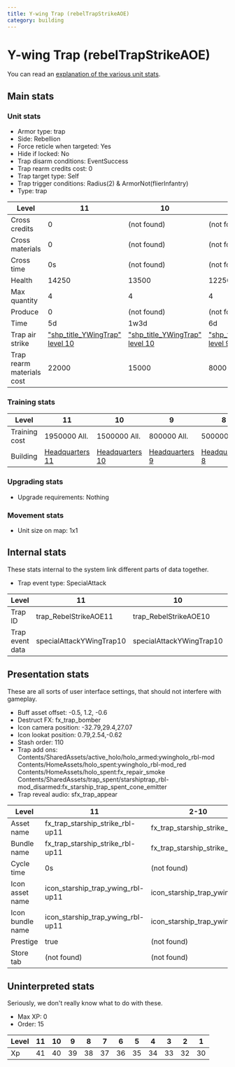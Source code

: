 ```yaml
---
title: Y-wing Trap (rebelTrapStrikeAOE)
category: building
---
```


# Y-wing Trap (rebelTrapStrikeAOE)

You can read an [explanation  of the various unit stats](unitexplained.md).

## Main stats

### Unit stats

  * Armor type: trap
  * Side: Rebellion
  * Force reticle when targeted: Yes
  * Hide if locked: No
  * Trap disarm conditions: EventSuccess
  * Trap rearm credits cost: 0
  * Trap target type: Self
  * Trap trigger conditions: Radius(2) & ArmorNot(flierInfantry)
  * Type: trap

|Level                    |11                                              |10                                              |9                                              |8                                              |7                                              |6                                              |5                                              |4                                              |3                                              |2                                              |1                                              |
|-------------------------|------------------------------------------------|------------------------------------------------|-----------------------------------------------|-----------------------------------------------|-----------------------------------------------|-----------------------------------------------|-----------------------------------------------|-----------------------------------------------|-----------------------------------------------|-----------------------------------------------|-----------------------------------------------|
|Cross credits            |0                                               |(not found)                                     |(not found)                                    |(not found)                                    |(not found)                                    |(not found)                                    |(not found)                                    |(not found)                                    |(not found)                                    |(not found)                                    |(not found)                                    |
|Cross materials          |0                                               |(not found)                                     |(not found)                                    |(not found)                                    |(not found)                                    |(not found)                                    |(not found)                                    |(not found)                                    |(not found)                                    |(not found)                                    |(not found)                                    |
|Cross time               |0s                                              |(not found)                                     |(not found)                                    |(not found)                                    |(not found)                                    |(not found)                                    |(not found)                                    |(not found)                                    |(not found)                                    |(not found)                                    |(not found)                                    |
|Health                   |14250                                           |13500                                           |12250                                          |11000                                          |9750                                           |8500                                           |7250                                           |6000                                           |4500                                           |3750                                           |2500                                           |
|Max quantity             |4                                               |4                                               |4                                              |3                                              |3                                              |2                                              |2                                              |2                                              |2                                              |2                                              |2                                              |
|Produce                  |0                                               |(not found)                                     |(not found)                                    |(not found)                                    |(not found)                                    |(not found)                                    |(not found)                                    |(not found)                                    |(not found)                                    |(not found)                                    |(not found)                                    |
|Time                     |5d                                              |1w3d                                            |6d                                             |3d                                             |2d                                             |1d12h                                          |1d                                             |12h                                            |2h                                             |15m                                            |1m                                             |
|Trap air strike          |["shp_title_YWingTrap" level 10](YWingTrap.html)|["shp_title_YWingTrap" level 10](YWingTrap.html)|["shp_title_YWingTrap" level 9](YWingTrap.html)|["shp_title_YWingTrap" level 8](YWingTrap.html)|["shp_title_YWingTrap" level 7](YWingTrap.html)|["shp_title_YWingTrap" level 6](YWingTrap.html)|["shp_title_YWingTrap" level 5](YWingTrap.html)|["shp_title_YWingTrap" level 4](YWingTrap.html)|["shp_title_YWingTrap" level 3](YWingTrap.html)|["shp_title_YWingTrap" level 2](YWingTrap.html)|["shp_title_YWingTrap" level 1](YWingTrap.html)|
|Trap rearm materials cost|22000                                           |15000                                           |8000                                           |6000                                           |5000                                           |3000                                           |2000                                           |1800                                           |1500                                           |1000                                           |500                                            |


### Training stats

|Level        |11                             |10                             |9                             |8                             |7                             |6                             |5                             |4                             |3                             |2                             |1                             |
|-------------|-------------------------------|-------------------------------|------------------------------|------------------------------|------------------------------|------------------------------|------------------------------|------------------------------|------------------------------|------------------------------|------------------------------|
|Training cost|1950000 All.                   |1500000 All.                   |800000 All.                   |500000 All.                   |350000 All.                   |160000 All.                   |60000 All.                    |30000 All.                    |10000 All.                    |2000 All.                     |600 All.                      |
|Building     |[Headquarters 11](rebelHQ.html)|[Headquarters 10](rebelHQ.html)|[Headquarters 9](rebelHQ.html)|[Headquarters 8](rebelHQ.html)|[Headquarters 7](rebelHQ.html)|[Headquarters 6](rebelHQ.html)|[Headquarters 5](rebelHQ.html)|[Headquarters 5](rebelHQ.html)|[Headquarters 5](rebelHQ.html)|[Headquarters 5](rebelHQ.html)|[Headquarters 5](rebelHQ.html)|


### Upgrading stats

  * Upgrade requirements: Nothing

### Movement stats

  * Unit size on map: 1x1

## Internal stats

These stats internal to the system link different parts of data together.

  * Trap event type: SpecialAttack

|Level          |11                      |10                      |9                      |8                      |7                      |6                      |5                      |4                      |3                      |2                      |1                      |
|---------------|------------------------|------------------------|-----------------------|-----------------------|-----------------------|-----------------------|-----------------------|-----------------------|-----------------------|-----------------------|-----------------------|
|Trap ID        |trap_RebelStrikeAOE11   |trap_RebelStrikeAOE10   |trap_RebelStrikeAOE9   |trap_RebelStrikeAOE8   |trap_RebelStrikeAOE7   |trap_RebelStrikeAOE6   |trap_RebelStrikeAOE5   |trap_RebelStrikeAOE4   |trap_RebelStrikeAOE3   |trap_RebelStrikeAOE2   |trap_RebelStrikeAOE1   |
|Trap event data|specialAttackYWingTrap10|specialAttackYWingTrap10|specialAttackYWingTrap9|specialAttackYWingTrap8|specialAttackYWingTrap7|specialAttackYWingTrap6|specialAttackYWingTrap5|specialAttackYWingTrap4|specialAttackYWingTrap3|specialAttackYWingTrap2|specialAttackYWingTrap1|


## Presentation stats

These are all sorts of user interface settings, that should not interfere with gameplay.

  * Buff asset offset: -0.5, 1.2, -0.6
  * Destruct FX: fx_trap_bomber
  * Icon camera position: -32.79,29.4,27.07
  * Icon lookat position: 0.79,2.54,-0.62
  * Stash order: 110
  * Trap add ons: Contents/SharedAssets/active_holo/holo_armed:ywingholo_rbl-mod Contents/HomeAssets/holo_spent:ywingholo_rbl-mod_red Contents/HomeAssets/holo_spent:fx_repair_smoke Contents/SharedAssets/trap_spent/starshiptrap_rbl-mod_disarmed:fx_starship_trap_spent_cone_emitter
  * Trap reveal audio: sfx_trap_appear

|Level           |11                               |2-10                        |1                           |
|----------------|---------------------------------|----------------------------|----------------------------|
|Asset name      |fx_trap_starship_strike_rbl-up11 |fx_trap_starship_strike_rbl |fx_trap_starship_strike_rbl |
|Bundle name     |fx_trap_starship_strike_rbl-up11 |fx_trap_starship_strike_rbl |fx_trap_starship_strike_rbl |
|Cycle time      |0s                               |(not found)                 |(not found)                 |
|Icon asset name |icon_starship_trap_ywing_rbl-up11|icon_starship_trap_ywing_rbl|icon_starship_trap_ywing_rbl|
|Icon bundle name|icon_starship_trap_ywing_rbl-up11|icon_starship_trap_ywing_rbl|icon_starship_trap_ywing_rbl|
|Prestige        |true                             |(not found)                 |(not found)                 |
|Store tab       |(not found)                      |(not found)                 |defenses                    |


## Uninterpreted stats

Seriously, we don't really know what to do with these.

  * Max XP: 0
  * Order: 15

|Level|11|10|9 |8 |7 |6 |5 |4 |3 |2 |1 |
|-----|--|--|--|--|--|--|--|--|--|--|--|
|Xp   |41|40|39|38|37|36|35|34|33|32|30|


